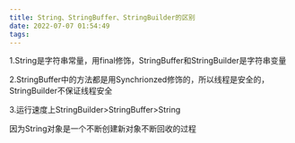 ```yaml
---
title: String、StringBuffer、StringBuilder的区别
date: 2022-07-07 01:54:49
tags:
---
```


1.String是字符串常量，用final修饰，StringBuffer和StringBuilder是字符串变量

2.StringBuffer中的方法都是用Synchrionzed修饰的，所以线程是安全的，StringBuilder不保证线程安全

3.运行速度上StringBuilder>StringBuffer>String

因为String对象是一个不断创建新对象不断回收的过程
